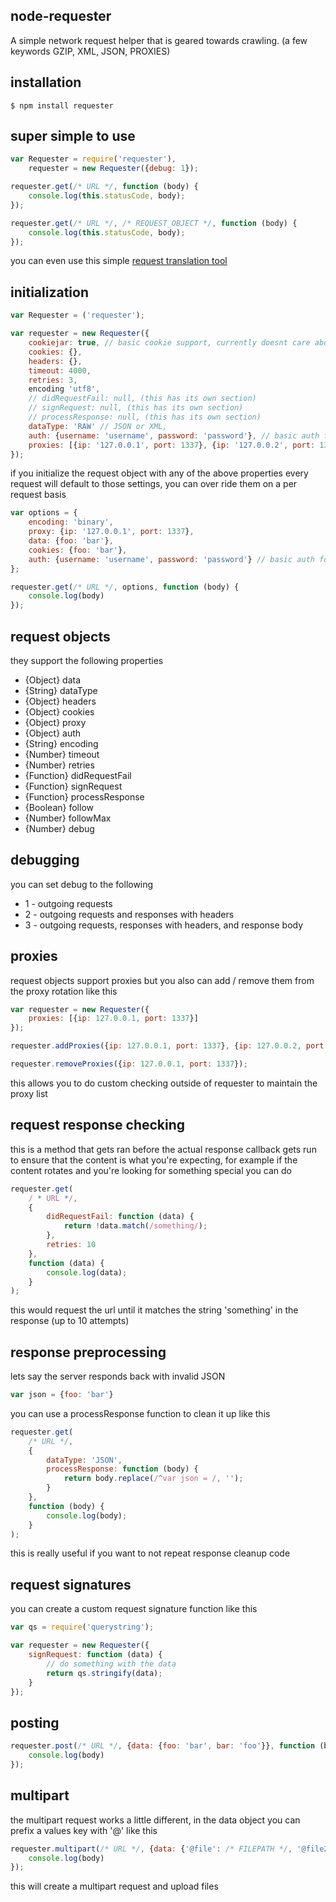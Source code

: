 ## node-requester

A simple network request helper that is geared towards crawling. (a few keywords GZIP, XML, JSON, PROXIES)

## installation

    $ npm install requester

## super simple to use

```javascript
var Requester = require('requester'),
	requester = new Requester({debug: 1});

requester.get(/* URL */, function (body) {
	console.log(this.statusCode, body);
});

requester.get(/* URL */, /* REQUEST_OBJECT */, function (body) {
	console.log(this.statusCode, body);
});
```

you can even use this simple [request translation tool](http://codepen.io/icodeforlove/full/nKuwa)

## initialization

```javascript
var Requester = ('requester');

var requester = new Requester({
	cookiejar: true, // basic cookie support, currently doesnt care about domain or path rules
	cookies: {},
	headers: {},
	timeout: 4000,
	retries: 3,
	encoding 'utf8',
	// didRequestFail: null, (this has its own section)
	// signRequest: null, (this has its own section)
	// processResponse: null, (this has its own section)
	dataType: 'RAW' // JSON or XML,
	auth: {username: 'username', password: 'password'}, // basic auth for all requests
	proxies: [{ip: '127.0.0.1', port: 1337}, {ip: '127.0.0.2', port: 1337}, {ip: '127.0.0.3', port: 1337}] // rotating proxy array
});
```

if you initialize the request object with any of the above properties every request will default to those settings, you can over ride them on a per request basis

```javascript
var options = {
	encoding: 'binary',
	proxy: {ip: '127.0.0.1', port: 1337},
	data: {foo: 'bar'},
	cookies: {foo: 'bar'},
	auth: {username: 'username', password: 'password'} // basic auth for request
};

requester.get(/* URL */, options, function (body) {
	console.log(body)
});
```
## request objects

they support the following properties
* {Object} data 
* {String} dataType
* {Object} headers
* {Object} cookies
* {Object} proxy
* {Object} auth
* {String} encoding
* {Number} timeout
* {Number} retries
* {Function} didRequestFail
* {Function} signRequest
* {Function} processResponse
* {Boolean} follow
* {Number} followMax
* {Number} debug

## debugging

you can set debug to the following
* 1 - outgoing requests 
* 2 - outgoing requests and responses with headers
* 3 - outgoing requests, responses with headers, and response body

## proxies

request objects support proxies but you also can add / remove them from the proxy rotation like this

```javascript
var requester = new Requester({
	proxies: [{ip: 127.0.0.1, port: 1337}]
});

requester.addProxies({ip: 127.0.0.1, port: 1337}, {ip: 127.0.0.2, port: 1337}, {ip: 127.0.0.1, port: 1337, auth: {username: 'foo', password: 'bar'}});

requester.removeProxies({ip: 127.0.0.1, port: 1337});
```

this allows you to do custom checking outside of requester to maintain the proxy list

## request response checking

this is a method that gets ran before the actual response callback gets run to ensure that the content is what you're expecting, for example if the content rotates and you're looking for something special you can do

```javascript
requester.get(
	/ * URL */,
	{
		didRequestFail: function (data) {
			return !data.match(/something/);
		},
		retries: 10
	},
	function (data) {
		console.log(data);
	}
);
```

this would request the url until it matches the string 'something' in the response (up to 10 attempts)

## response preprocessing

lets say the server responds back with invalid JSON

```javascript
var json = {foo: 'bar'}
```
you can use a processResponse function to clean it up like this

```javascript
requester.get(
	/* URL */,
	{
		dataType: 'JSON',
		processResponse: function (body) {
			return body.replace(/^var json = /, '');
		}
	},
	function (body) {
		console.log(body);
	}
);
```

this is really useful if you want to not repeat response cleanup code

## request signatures

you can create a custom request signature function like this

```javascript
var qs = require('querystring');

var requester = new Requester({
	signRequest: function (data) {
		// do something with the data
		return qs.stringify(data);
	}
});
```

## posting

```javascript
requester.post(/* URL */, {data: {foo: 'bar', bar: 'foo'}}, function (body) {
	console.log(body)
});
```

## multipart

the multipart request works a little different, in the data object you can prefix a values key with '@' like this

```javascript
requester.multipart(/* URL */, {data: {'@file': /* FILEPATH */, '@file2': /* FILEPATH */, bar: 'foo'}}, function (body) {
	console.log(body)
});
```

this will create a multipart request and upload files
